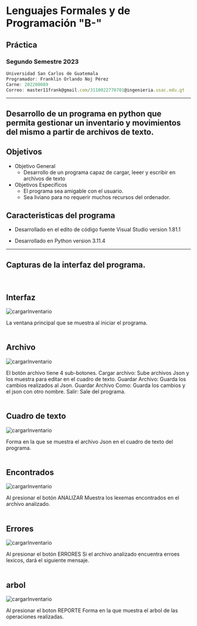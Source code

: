 # Lenguajes Formales y de Programación  "B-"
## Práctica 
### Segundo Semestre 2023
```js
Universidad San Carlos de Guatemala
Programador: Franklin Orlando Noj Pérez
Carne: 202200089
Correo: master11frank@gmail.com/3110022770701@ingenieria.usac.edu.gt
```
---
## Desarrollo de un programa en python que permita gestionar un inventario y movimientos del mismo a partir de archivos de texto.


## Objetivos
* Objetivo General
    * Desarrollo de un programa capaz de cargar, leeer y escribir en archivos de texto
* Objetivos Específicos
    * El programa sea amigable con el usuario.
    * Sea liviano para no requerir muchos recursos del ordenador.

## Caracteristicas del programa
* Desarrollado en el edito de código fuente Visual Studio version 1.81.1

* Desarrollado en Python version 3.11.4
---

## Capturas de la interfaz del programa.
<br>

## Interfaz
![cargarInventario](https://i.ibb.co/LJCGkLD/interfaz.jpg)

La ventana principal que se muestra al iniciar el programa.
<br>
<br>

## Archivo
![cargarInventario](https://i.ibb.co/P4YLybr/archivo.jpg)

El botón archivo tiene 4 sub-botones.
Cargar archivo: Sube archivos Json y los muestra para editar en el cuadro de texto.
Guardar Archivo: Guarda los cambios realizados al Json.
Guardar Archivo Como: Guarda los cambios y el json con otro nombre.
Salir: Sale del programa.
<br>
<br>

## Cuadro de texto
![cargarInventario](https://i.ibb.co/JK3HrHX/Screenshot-2023-09-20-232519.jpg)

Forma en la que se muestra el archivo Json en el cuadro de texto del programa.
<br>
<br>

## Encontrados
![cargarInventario](https://i.ibb.co/DVpBx1P/encontrados.jpg)

Al presionar el botón ANALIZAR
Muestra los lexemas encontrados en el archivo analizado.
<br>
<br>

## Errores
![cargarInventario](https://i.ibb.co/F4Tnk4B/erroesdddf.jpg)

Al presionar el botón ERRORES
Si el archivo analizado encuentra erroes lexicos, dará el siguiente mensaje.
<br>
<br>

## arbol
![cargarInventario](https://i.ibb.co/g6fZ9wT/arbolll.jpg)

Al presionar el boton REPORTE
Forma en la que muestra el arbol de las operaciones realizadas.
<br>
<br>









